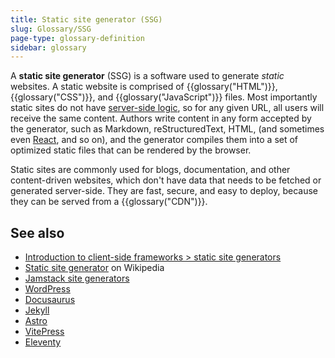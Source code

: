 ```yaml
---
title: Static site generator (SSG)
slug: Glossary/SSG
page-type: glossary-definition
sidebar: glossary
---
```


A **static site generator** (SSG) is a software used to generate _static_ websites. A static website is comprised of {{glossary("HTML")}}, {{glossary("CSS")}}, and {{glossary("JavaScript")}} files. Most importantly static sites do not have [server-side logic](/en-US/docs/Learn_web_development/Extensions/Server-side), so for any given URL, all users will receive the same content. Authors write content in any form accepted by the generator, such as Markdown, reStructuredText, HTML, (and sometimes even [React](/en-US/docs/Learn_web_development/Core/Frameworks_libraries/React_getting_started), and so on), and the generator compiles them into a set of optimized static files that can be rendered by the browser.

Static sites are commonly used for blogs, documentation, and other content-driven websites, which don't have data that needs to be fetched or generated server-side. They are fast, secure, and easy to deploy, because they can be served from a {{glossary("CDN")}}.

## See also

- [Introduction to client-side frameworks > static site generators](/en-US/docs/Learn_web_development/Core/Frameworks_libraries/Introduction#static_site_generators)
- [Static site generator](https://en.wikipedia.org/wiki/Static_site_generator) on Wikipedia
- [Jamstack site generators](https://jamstack.org/generators/)
- [WordPress](https://wordpress.com/)
- [Docusaurus](https://docusaurus.io/)
- [Jekyll](https://jekyllrb.com/)
- [Astro](https://astro.build/)
- [VitePress](https://vitepress.dev/)
- [Eleventy](https://www.11ty.dev/)
